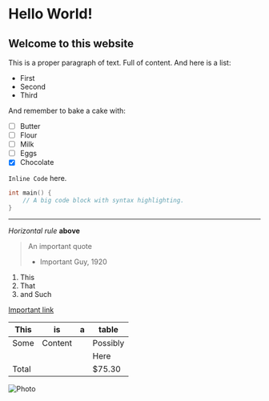 # Hello World!
## Welcome to this website


This is a proper paragraph of text.
Full of content. And here is a list:

- First
- Second
- Third

And remember to bake a cake with:


* [ ] Butter
* [ ] Flour
* [ ] Milk
* [ ] Eggs
* [x] Chocolate

`Inline Code` here.

```c
int main() {
    // A big code block with syntax highlighting.
}
```


---
*Horizontal rule* **above** 

> An important quote
> - Important Guy, 1920

1. This
2. That
3. and Such

[Important link](https://udxs.me/cse15l-lab-reports/more_info)


| This  | is      | a   | table    |
| ----- | ------- | --- | -------- |
| Some  | Content |     | Possibly |
|       |         |     | Here     |
| Total |         |     | $75.30   |


![Photo](https://scx2.b-cdn.net/gfx/news/2020/redpandasmay.jpg)	
